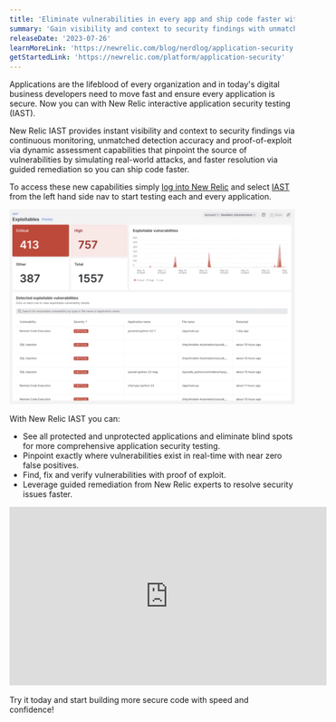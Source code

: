 ```yaml
---
title: 'Eliminate vulnerabilities in every app and ship code faster with New Relic IAST'
summary: 'Gain visibility and context to security findings with unmatched detection accuracy and proof-of-exploit for faster remediation.'
releaseDate: '2023-07-26'
learnMoreLink: 'https://newrelic.com/blog/nerdlog/application-security'
getStartedLink: 'https://newrelic.com/platform/application-security'
---
```


Applications are the lifeblood of every organization and in today's digital business developers need to move fast and ensure every application is secure. Now you can with New Relic interactive application security testing (IAST).

New Relic IAST provides instant visibility and context to security findings via continuous monitoring, unmatched detection accuracy and proof-of-exploit via dynamic assessment capabilities that pinpoint the source of vulnerabilities by simulating real-world attacks, and faster resolution via guided remediation so you can ship code faster. 

To access these new capabilities simply [log into New Relic](https://one.newrelic.com) and select [IAST](https://one.newrelic.com/iast) from the left hand side nav to start testing each and every application.

![New Relic IAST](./images/newrelic_iast.webp "New Relic IAST")

With New Relic IAST you can:
- See all protected and unprotected applications and eliminate blind spots for more comprehensive application security testing.
- Pinpoint exactly where vulnerabilities exist in real-time with near zero false positives.
- Find, fix and verify vulnerabilities with proof of exploit.
- Leverage guided remediation from New Relic experts to resolve security issues faster. 

<iframe width="560" height="315" src="https://www.youtube.com/embed/qQ7U-dZj82Y" frameborder="0" allow="accelerometer; autoplay; clipboard-write; encrypted-media; gyroscope; picture-in-picture" allowfullscreen></iframe>

Try it today and start building more secure code with speed and confidence!
